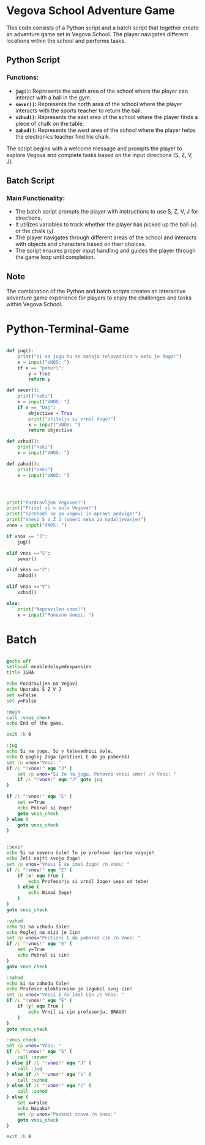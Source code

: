 # Vegova School Adventure Game

This code consists of a Python script and a batch script that together create an adventure game set in Vegova School. The player navigates different locations within the school and performs tasks.

## Python Script

### Functions:
- **`jug()`:** Represents the south area of the school where the player can interact with a ball in the gym.
- **`sever()`:** Represents the north area of the school where the player interacts with the sports teacher to return the ball.
- **`vzhod()`:** Represents the east area of the school where the player finds a piece of chalk on the table.
- **`zahod()`:** Represents the west area of the school where the player helps the electronics teacher find his chalk.

The script begins with a welcome message and prompts the player to explore Vegova and complete tasks based on the input directions (S, Z, V, J).

## Batch Script

### Main Functionality:
- The batch script prompts the player with instructions to use S, Z, V, J for directions.
- It utilizes variables to track whether the player has picked up the ball (`x`) or the chalk (`y`).
- The player navigates through different areas of the school and interacts with objects and characters based on their choices.
- The script ensures proper input handling and guides the player through the game loop until completion.

## Note
The combination of the Python and batch scripts creates an interactive adventure game experience for players to enjoy the challenges and tasks within Vegova School.


# Python-Terminal-Game

```py

def jug():
    print("si na jugu tu se nahaja telovadnica v kotu je žoga!")
    x = input("VNOS: ")
    if x == "poberi":
        y = True
        return y

def sever():
    print("neki")
    x = input("VNOS: ")
    if x == "Daj":
        objective = True
        print("Učitelju si vrnil žogo!")
        x = input("VNOS: ")
        return objective

def vzhod():
    print("neki")
    x = input("VNOS: ")

def zahod():  
    print("neki")
    x = input("VNOS: ")




print("Pozdravljen Vegovec!")
print("Prišel si v aulo Vegove!")
print("Sprehodi se po vegovi in opravi podvige!")
print("Vnesi S V Z J (smeri neba za nadaljevanje)")
vnos = input("VNOS: ")

if vnos == "J":
    jug()

elif vnos =="S":
    sever()

elif vnos =="Z":
    zahod()

elif vnos =="V":
    vzhod()

else: 
    print("Nepravilen vnos!")
    x = input("Ponovno Vnesi: ")

```

# Batch

```bat

@echo off
setlocal enabledelayedexpansion
title IGRA

echo Pozdravljen na Vegovi
echo Uporabi S Z V J
set x=False
set y=False

:main
call :vnos_check
echo End of the game.

exit /b 0

:jug
echo Si na jugu. Si v telovadnici šole.
echo O poglej žoga (pritisni E do jo pobereš)
set /p vnos="Vnos: "
if /i "!vnos!" equ "J" (
    set /p vnos="Si že na jugu. Ponovno vnesi smer! /n Vnos: "
    if /i "!vnos!" equ "J" goto jug
)

if /i "!vnos!" equ "E" (
    set x=True
    echo Pobral si žogo!
    goto vnos_check
) else (
    goto vnos_check
)


:sever
echo Si na severu šole! Tu je profesor športne vzgoje!
echo Želi najti svojo žogo!
set /p vnos="Vnesi E če imaš žogo! /n Vnos: "
if /i "!vnos!" equ "E" (
    if !x! equ True (
        echo Profesorju si vrnil žogo! Lepo od tebe!
    ) else (
        echo Nimaš žoge!
    )
)
goto vnos_check

:vzhod
echo Si na vzhodu šole!
echo Poglej na mizi je Cin!
set /p vnos="Pritisni E da pobereš cin /n Vnos: "
if /i "!vnos!" equ "E" (
    set y=True
    echo Pobral si cin!
)
goto vnos_check

:zahod
echo Si na zahodu šole!
echo Profesor elektornike je izgubil svoj cin!
set /p vnos="Vnesi E če imaš Cin /n Vnos: "
if /i "!vnos!" equ "E" (
    if !y! equ True (
        echo Vrnil si cin profesorju, BRAVO!
    )
)
goto vnos_check

:vnos_check
set /p vnos="Vnos: "
if /i "!vnos!" equ "S" (
    call :sever
) else if /i "!vnos!" equ "J" (
    call :jug
) else if /i "!vnos!" equ "V" (
    call :vzhod
) else if /i "!vnos!" equ "Z" (
    call :zahod
) else (
    set x=False
    echo Napaka!
    set /p vnos="Poskusi znova /n Vnos:"
    goto vnos_check
)

exit /b 0



```
